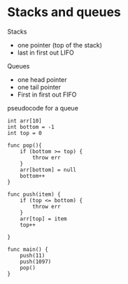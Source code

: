 # Stacks and queues

Stacks
- one pointer (top of the stack)
- last in first out LIFO

Queues
- one head pointer
- one tail pointer
- First in first out FIFO

pseudocode for a queue
```
int arr[10] 
int bottom = -1
int top = 0 

func pop(){ 
    if (bottom >= top) {
        throw err
    }
    arr[bottom] = null
    bottom++
}

func push(item) {
    if (top <= bottom) {
        throw err
    }
    arr[top] = item
    top++

}

func main() {
    push(11)
    push(1097)
    pop()
}
```